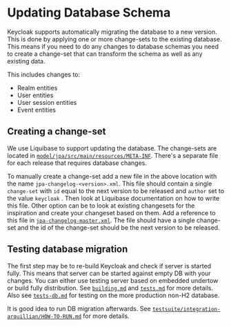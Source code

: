 Updating Database Schema
========================

Keycloak supports automatically migrating the database to a new version. This is done by applying one or more change-sets
to the existing database. This means if you need to do any changes to database schemas you need to create 
a change-set that can transform the schema as well as any existing data.

This includes changes to:
 
* Realm entities
* User entities
* User session entities
* Event entities

 
Creating a change-set
-------------------------

We use Liquibase to support updating the database. The change-sets are located in 
[`model/jpa/src/main/resources/META-INF`](../model/jpa/src/main/resources/META-INF).
There's a separate file for each release that requires database changes.

To manually create a change-set add a new file in the above location with the name `jpa-changelog-<version>.xml`. This file 
should contain a single `change-set` with `id` equal to the next version to be released and `author` set to the value `keycloak` 
. Then look at Liquibase documentation on how to write this file. Other option can be to look at existing changesets for the inspiration
and create your changeset based on them. Add a reference to this file in
[`jpa-changelog-master.xml`](../model/jpa/src/main/resources/META-INF/jpa-changelog-master.xml).
The file should have a single change-set and the id of the change-set should be the next version to be released. 

Testing database migration
--------------------------

The first step may be to re-build Keycloak and check if server is started fully. This means that server can be started against
empty DB with your changes. You can either use testing server based on embedded undertow or build fully distribution. See 
[`building.md`](building.md) and [`tests.md`](tests.md) for more details. Also see [`tests-db.md`](tests-db.md) for testing on the
more production non-H2 database.

It is good idea to run DB migration afterwards. See [`testsuite/integration-arquillian/HOW-TO-RUN.md`](../testsuite/integration-arquillian/HOW-TO-RUN.md#db-migration-test)
for more details.